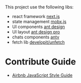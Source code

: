 This project use the following libs:

- react framework [next.js](https://github.com/zeit/next.js)
- state management [mobx.js](https://mobx.js.org/)
- UI components [ant design](https://ant.design/)
- UI layout [ant design pro](https://pro.ant.design/index-cn)
- chats components [antv](https://antv.alipay.com/zh-cn/index.html)
- fetch lib [developit/unfetch](https://github.com/developit/unfetch)


# Contribute Guide
- [Airbnb JavaScript Style Guide](https://github.com/airbnb/javascript)

